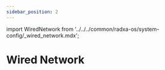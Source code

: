 ```yaml
---
sidebar_position: 2
---
```


import WiredNetwork from '../../../common/radxa-os/system-config/\_wired_network.mdx';

# Wired Network

<WiredNetwork board="cubie-a5e" debian_version="debian11" />
